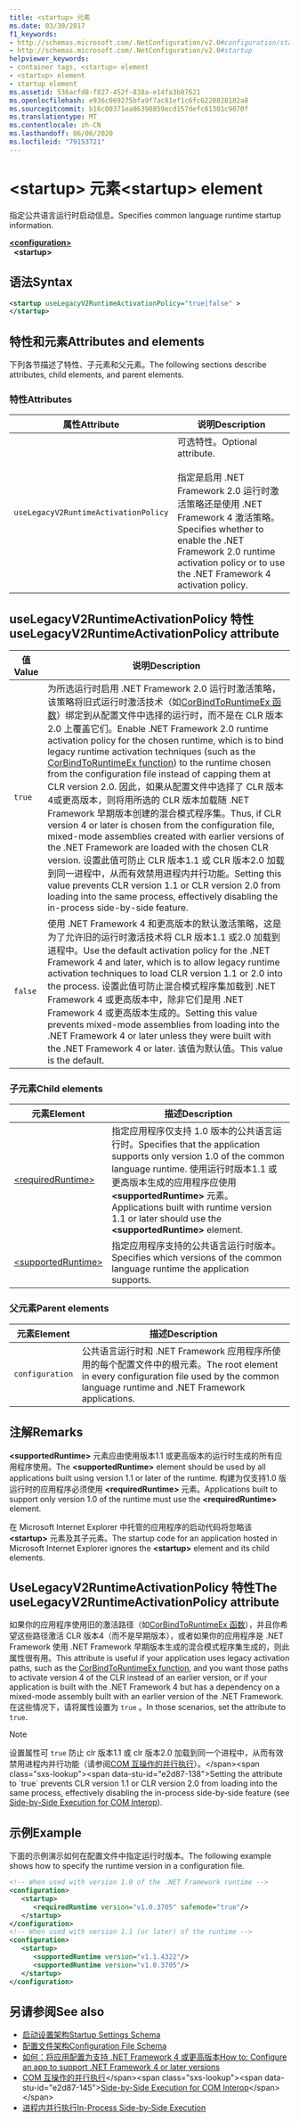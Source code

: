 ```yaml
---
title: <startup> 元素
ms.date: 03/30/2017
f1_keywords:
- http://schemas.microsoft.com/.NetConfiguration/v2.0#configuration/startup
- http://schemas.microsoft.com/.NetConfiguration/v2.0#startup
helpviewer_keywords:
- container tags, <startup> element
- <startup> element
- startup element
ms.assetid: 536acfd8-f827-452f-838a-e14fa3b87621
ms.openlocfilehash: e936c069275bfa9f7ac81ef1c6fc6228828182a8
ms.sourcegitcommit: b16c00371ea06398859ecd157defc81301c9070f
ms.translationtype: MT
ms.contentlocale: zh-CN
ms.lasthandoff: 06/06/2020
ms.locfileid: "79153721"
---
```

# <a name="startup-element"></a><span data-ttu-id="e2d87-102">\<startup> 元素</span><span class="sxs-lookup"><span data-stu-id="e2d87-102">\<startup> element</span></span>

<span data-ttu-id="e2d87-103">指定公共语言运行时启动信息。</span><span class="sxs-lookup"><span data-stu-id="e2d87-103">Specifies common language runtime startup information.</span></span>

[**\<configuration>**](../configuration-element.md)  
&nbsp;&nbsp;**\<startup>**  

## <a name="syntax"></a><span data-ttu-id="e2d87-104">语法</span><span class="sxs-lookup"><span data-stu-id="e2d87-104">Syntax</span></span>

```xml
<startup useLegacyV2RuntimeActivationPolicy="true|false" >
</startup>
```

## <a name="attributes-and-elements"></a><span data-ttu-id="e2d87-105">特性和元素</span><span class="sxs-lookup"><span data-stu-id="e2d87-105">Attributes and elements</span></span>

 <span data-ttu-id="e2d87-106">下列各节描述了特性、子元素和父元素。</span><span class="sxs-lookup"><span data-stu-id="e2d87-106">The following sections describe attributes, child elements, and parent elements.</span></span>

### <a name="attributes"></a><span data-ttu-id="e2d87-107">特性</span><span class="sxs-lookup"><span data-stu-id="e2d87-107">Attributes</span></span>

|<span data-ttu-id="e2d87-108">属性</span><span class="sxs-lookup"><span data-stu-id="e2d87-108">Attribute</span></span>|<span data-ttu-id="e2d87-109">说明</span><span class="sxs-lookup"><span data-stu-id="e2d87-109">Description</span></span>|
|---------------|-----------------|
|`useLegacyV2RuntimeActivationPolicy`|<span data-ttu-id="e2d87-110">可选特性。</span><span class="sxs-lookup"><span data-stu-id="e2d87-110">Optional attribute.</span></span><br /><br /> <span data-ttu-id="e2d87-111">指定是启用 .NET Framework 2.0 运行时激活策略还是使用 .NET Framework 4 激活策略。</span><span class="sxs-lookup"><span data-stu-id="e2d87-111">Specifies whether to enable the .NET Framework 2.0 runtime activation policy or to use the .NET Framework 4 activation policy.</span></span>|

## <a name="uselegacyv2runtimeactivationpolicy-attribute"></a><span data-ttu-id="e2d87-112">useLegacyV2RuntimeActivationPolicy 特性</span><span class="sxs-lookup"><span data-stu-id="e2d87-112">useLegacyV2RuntimeActivationPolicy attribute</span></span>

|<span data-ttu-id="e2d87-113">值</span><span class="sxs-lookup"><span data-stu-id="e2d87-113">Value</span></span>|<span data-ttu-id="e2d87-114">说明</span><span class="sxs-lookup"><span data-stu-id="e2d87-114">Description</span></span>|
|-----------|-----------------|
|`true`|<span data-ttu-id="e2d87-115">为所选运行时启用 .NET Framework 2.0 运行时激活策略，该策略将旧式运行时激活技术（如[CorBindToRuntimeEx 函数](../../../unmanaged-api/hosting/corbindtoruntimeex-function.md)）绑定到从配置文件中选择的运行时，而不是在 CLR 版本2.0 上覆盖它们。</span><span class="sxs-lookup"><span data-stu-id="e2d87-115">Enable .NET Framework 2.0 runtime activation policy for the chosen runtime, which is to bind legacy runtime activation techniques (such as the [CorBindToRuntimeEx function](../../../unmanaged-api/hosting/corbindtoruntimeex-function.md)) to the runtime chosen from the configuration file instead of capping them at CLR version 2.0.</span></span> <span data-ttu-id="e2d87-116">因此，如果从配置文件中选择了 CLR 版本4或更高版本，则将用所选的 CLR 版本加载随 .NET Framework 早期版本创建的混合模式程序集。</span><span class="sxs-lookup"><span data-stu-id="e2d87-116">Thus, if CLR version 4 or later is chosen from the configuration file, mixed-mode assemblies created with earlier versions of the .NET Framework are loaded with the chosen CLR version.</span></span> <span data-ttu-id="e2d87-117">设置此值可防止 CLR 版本1.1 或 CLR 版本2.0 加载到同一进程中，从而有效禁用进程内并行功能。</span><span class="sxs-lookup"><span data-stu-id="e2d87-117">Setting this value prevents CLR version 1.1 or CLR version 2.0 from loading into the same process, effectively disabling the in-process side-by-side feature.</span></span>|
|`false`|<span data-ttu-id="e2d87-118">使用 .NET Framework 4 和更高版本的默认激活策略，这是为了允许旧的运行时激活技术将 CLR 版本1.1 或2.0 加载到进程中。</span><span class="sxs-lookup"><span data-stu-id="e2d87-118">Use the default activation policy for the .NET Framework 4 and later, which is to allow legacy runtime activation techniques to load CLR version 1.1 or 2.0 into the process.</span></span> <span data-ttu-id="e2d87-119">设置此值可防止混合模式程序集加载到 .NET Framework 4 或更高版本中，除非它们是用 .NET Framework 4 或更高版本生成的。</span><span class="sxs-lookup"><span data-stu-id="e2d87-119">Setting this value prevents mixed-mode assemblies from loading into the .NET Framework 4 or later unless they were built with the .NET Framework 4 or later.</span></span> <span data-ttu-id="e2d87-120">该值为默认值。</span><span class="sxs-lookup"><span data-stu-id="e2d87-120">This value is the default.</span></span>|

### <a name="child-elements"></a><span data-ttu-id="e2d87-121">子元素</span><span class="sxs-lookup"><span data-stu-id="e2d87-121">Child elements</span></span>

|<span data-ttu-id="e2d87-122">元素</span><span class="sxs-lookup"><span data-stu-id="e2d87-122">Element</span></span>|<span data-ttu-id="e2d87-123">描述</span><span class="sxs-lookup"><span data-stu-id="e2d87-123">Description</span></span>|
|-------------|-----------------|
|[\<requiredRuntime>](requiredruntime-element.md)|<span data-ttu-id="e2d87-124">指定应用程序仅支持 1.0 版本的公共语言运行时。</span><span class="sxs-lookup"><span data-stu-id="e2d87-124">Specifies that the application supports only version 1.0 of the common language runtime.</span></span> <span data-ttu-id="e2d87-125">使用运行时版本1.1 或更高版本生成的应用程序应使用 **\<supportedRuntime>** 元素。</span><span class="sxs-lookup"><span data-stu-id="e2d87-125">Applications built with runtime version 1.1 or later should use the **\<supportedRuntime>** element.</span></span>|
|[\<supportedRuntime>](supportedruntime-element.md)|<span data-ttu-id="e2d87-126">指定应用程序支持的公共语言运行时版本。</span><span class="sxs-lookup"><span data-stu-id="e2d87-126">Specifies which versions of the common language runtime the application supports.</span></span>|

### <a name="parent-elements"></a><span data-ttu-id="e2d87-127">父元素</span><span class="sxs-lookup"><span data-stu-id="e2d87-127">Parent elements</span></span>

|<span data-ttu-id="e2d87-128">元素</span><span class="sxs-lookup"><span data-stu-id="e2d87-128">Element</span></span>|<span data-ttu-id="e2d87-129">描述</span><span class="sxs-lookup"><span data-stu-id="e2d87-129">Description</span></span>|
|-------------|-----------------|
|`configuration`|<span data-ttu-id="e2d87-130">公共语言运行时和 .NET Framework 应用程序所使用的每个配置文件中的根元素。</span><span class="sxs-lookup"><span data-stu-id="e2d87-130">The root element in every configuration file used by the common language runtime and .NET Framework applications.</span></span>|

## <a name="remarks"></a><span data-ttu-id="e2d87-131">注解</span><span class="sxs-lookup"><span data-stu-id="e2d87-131">Remarks</span></span>

 <span data-ttu-id="e2d87-132">**\<supportedRuntime>** 元素应由使用版本1.1 或更高版本的运行时生成的所有应用程序使用。</span><span class="sxs-lookup"><span data-stu-id="e2d87-132">The **\<supportedRuntime>** element should be used by all applications built using version 1.1 or later of the runtime.</span></span> <span data-ttu-id="e2d87-133">构建为仅支持1.0 版运行时的应用程序必须使用 **\<requiredRuntime>** 元素。</span><span class="sxs-lookup"><span data-stu-id="e2d87-133">Applications built to support only version 1.0 of the runtime must use the **\<requiredRuntime>** element.</span></span>

 <span data-ttu-id="e2d87-134">在 Microsoft Internet Explorer 中托管的应用程序的启动代码将忽略该 **\<startup>** 元素及其子元素。</span><span class="sxs-lookup"><span data-stu-id="e2d87-134">The startup code for an application hosted in Microsoft Internet Explorer ignores the **\<startup>** element and its child elements.</span></span>

## <a name="the-uselegacyv2runtimeactivationpolicy-attribute"></a><span data-ttu-id="e2d87-135">UseLegacyV2RuntimeActivationPolicy 特性</span><span class="sxs-lookup"><span data-stu-id="e2d87-135">The useLegacyV2RuntimeActivationPolicy attribute</span></span>

 <span data-ttu-id="e2d87-136">如果你的应用程序使用旧的激活路径（如[CorBindToRuntimeEx 函数](../../../unmanaged-api/hosting/corbindtoruntimeex-function.md)），并且你希望这些路径激活 CLR 版本4（而不是早期版本），或者如果你的应用程序是 .NET Framework 使用 .NET Framework 早期版本生成的混合模式程序集生成的，则此属性很有用。</span><span class="sxs-lookup"><span data-stu-id="e2d87-136">This attribute is useful if your application uses legacy activation paths, such as the [CorBindToRuntimeEx function](../../../unmanaged-api/hosting/corbindtoruntimeex-function.md), and you want those paths to activate version 4 of the CLR instead of an earlier version, or if your application is built with the .NET Framework 4 but has a dependency on a mixed-mode assembly built with an earlier version of the .NET Framework.</span></span> <span data-ttu-id="e2d87-137">在这些情况下，请将属性设置为 `true` 。</span><span class="sxs-lookup"><span data-stu-id="e2d87-137">In those scenarios, set the attribute to `true`.</span></span>

> [!NOTE]
> <span data-ttu-id="e2d87-138">设置属性可 `true` 防止 clr 版本1.1 或 clr 版本2.0 加载到同一个进程中，从而有效禁用进程内并行功能（请参阅[COM 互操作的并行执行](https://docs.microsoft.com/previous-versions/dotnet/netframework-4.0/8t8td04t(v=vs.100))）。</span><span class="sxs-lookup"><span data-stu-id="e2d87-138">Setting the attribute to `true` prevents CLR version 1.1 or CLR version 2.0 from loading into the same process, effectively disabling the in-process side-by-side feature (see [Side-by-Side Execution for COM Interop](https://docs.microsoft.com/previous-versions/dotnet/netframework-4.0/8t8td04t(v=vs.100))).</span></span>

## <a name="example"></a><span data-ttu-id="e2d87-139">示例</span><span class="sxs-lookup"><span data-stu-id="e2d87-139">Example</span></span>

 <span data-ttu-id="e2d87-140">下面的示例演示如何在配置文件中指定运行时版本。</span><span class="sxs-lookup"><span data-stu-id="e2d87-140">The following example shows how to specify the runtime version in a configuration file.</span></span>

```xml
<!-- When used with version 1.0 of the .NET Framework runtime -->
<configuration>
   <startup>
      <requiredRuntime version="v1.0.3705" safemode="true"/>
   </startup>
</configuration>
<!-- When used with version 1.1 (or later) of the runtime -->
<configuration>
   <startup>
      <supportedRuntime version="v1.1.4322"/>
      <supportedRuntime version="v1.0.3705"/>
   </startup>
</configuration>
```

## <a name="see-also"></a><span data-ttu-id="e2d87-141">另请参阅</span><span class="sxs-lookup"><span data-stu-id="e2d87-141">See also</span></span>

- [<span data-ttu-id="e2d87-142">启动设置架构</span><span class="sxs-lookup"><span data-stu-id="e2d87-142">Startup Settings Schema</span></span>](index.md)
- [<span data-ttu-id="e2d87-143">配置文件架构</span><span class="sxs-lookup"><span data-stu-id="e2d87-143">Configuration File Schema</span></span>](../index.md)
- [<span data-ttu-id="e2d87-144">如何：将应用配置为支持 .NET Framework 4 或更高版本</span><span class="sxs-lookup"><span data-stu-id="e2d87-144">How to: Configure an app to support .NET Framework 4 or later versions</span></span>](../../../migration-guide/how-to-configure-an-app-to-support-net-framework-4-or-4-5.md)
- <span data-ttu-id="e2d87-145">[COM 互操作的并行执行](https://docs.microsoft.com/previous-versions/dotnet/netframework-4.0/8t8td04t(v=vs.100))</span><span class="sxs-lookup"><span data-stu-id="e2d87-145">[Side-by-Side Execution for COM Interop](https://docs.microsoft.com/previous-versions/dotnet/netframework-4.0/8t8td04t(v=vs.100))</span></span>
- [<span data-ttu-id="e2d87-146">进程内并行执行</span><span class="sxs-lookup"><span data-stu-id="e2d87-146">In-Process Side-by-Side Execution</span></span>](../../../deployment/in-process-side-by-side-execution.md)
